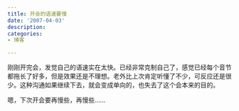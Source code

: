 ```yaml
---
title: 开会的语速要慢
date: '2007-04-03'
description:
categories:
- 博客

---
```


刚刚开完会，发觉自己的语速实在太快。已经非常克制自己了，感觉已经每个音节都拖长了好多，但是效果还是不理想。老外比上次肯定听懂了不少，可反应还是很少。这种沟通如果继续下去，就会变成单向的，也失去了这个会本来的目的。

嗯，下次开会要再慢些，再慢些……